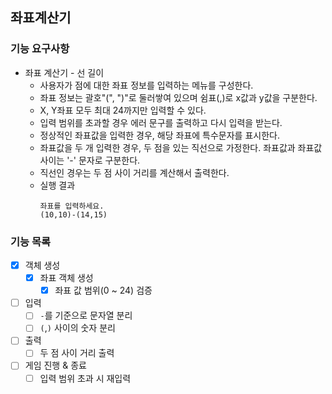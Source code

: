 ## 좌표계산기

### 기능 요구사항
* 좌표 계산기 - 선 길이
  * 사용자가 점에 대한 좌표 정보를 입력하는 메뉴를 구성한다.
  * 좌표 정보는 괄호"(", ")"로 둘러쌓여 있으며 쉼표(,)로 x값과 y값을 구분한다.
  * X, Y좌표 모두 최대 24까지만 입력할 수 있다.
  * 입력 범위를 초과할 경우 에러 문구를 출력하고 다시 입력을 받는다.
  * 정상적인 좌표값을 입력한 경우, 해당 좌표에 특수문자를 표시한다.
  * 좌표값을 두 개 입력한 경우, 두 점을 있는 직선으로 가정한다. 좌표값과 좌표값 사이는 '-' 문자로 구분한다.
  * 직선인 경우는 두 점 사이 거리를 계산해서 출력한다.
  * 실행 결과
    ```text
    좌표를 입력하세요.
    (10,10)-(14,15)
    ```
### 기능 목록
- [X] 객체 생성
    - [X] 좌표 객체 생성
        - [X] 좌표 값 범위(0 ~ 24) 검증
- [ ] 입력
    - [ ] `-`를 기준으로 문자열 분리
    - [ ] `(`,`)` 사이의 숫자 분리
- [ ] 출력
    - [ ] 두 점 사이 거리 출력
- [ ] 게임 진행 & 종료
    - [ ] 입력 범위 초과 시 재입력
